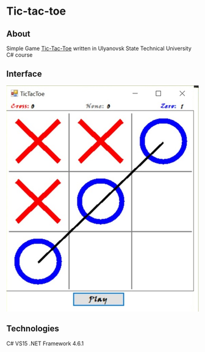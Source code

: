 # Tic-tac-toe

## About
Simple Game [Tic-Tac-Toe](https://en.wikipedia.org/wiki/Tic-tac-toe "Tic-Tac-Toe") 
written in Ulyanovsk State Technical University C# course

## Interface
![Interface-img](https://github.com/Bubliks/Tic-tac-toe/blob/master/img/img.png "Interface")

## Technologies
C# VS15 .NET Framework 4.6.1
